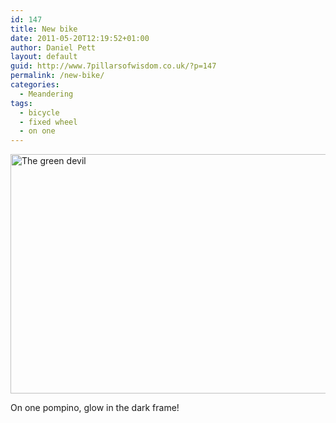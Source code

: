 ```yaml
---
id: 147
title: New bike
date: 2011-05-20T12:19:52+01:00
author: Daniel Pett
layout: default
guid: http://www.7pillarsofwisdom.co.uk/?p=147
permalink: /new-bike/
categories:
  - Meandering
tags:
  - bicycle
  - fixed wheel
  - on one
---
```

<img class="alignnone" title="On one pompino" src="http://farm3.static.flickr.com/2522/5736903365_e8d3e8ed31_z.jpg" alt="The green devil" width="640" height="383" />

On one pompino, glow in the dark frame!